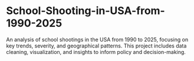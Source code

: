# School-Shooting-in-USA-from-1990-2025
An analysis of school shootings in the USA from 1990 to 2025, focusing on key trends, severity, and geographical patterns. This project includes data cleaning, visualization, and insights to inform policy and decision-making.
